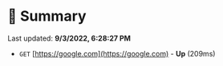 # 📖 Summary
Last updated: **9/3/2022, 6:28:27 PM**

- `GET` [https://google.com](https://google.com) - **Up** (209ms)
